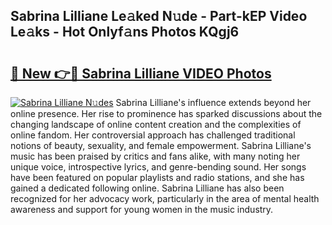 ## Sabrina Lilliane Le𝚊ked N𝚞de - Part-kEP Video Le𝚊ks - Hot Onlyf𝚊ns Photos KQgj6

# <h2><a href="http://ab67265.deff.icu/?id=Sabrina+Lilliane">🔗 New 👉🔴 Sabrina Lilliane VIDEO Photos</a></h2>

[![Sabrina Lilliane N𝚞des](https://i.imgur.com/rIISA9y.gif)](http://ab67265.deff.icu/?id=Sabrina+Lilliane)
Sabrina Lilliane's influence extends beyond her online presence. Her rise to prominence has sparked discussions about the changing landscape of online content creation and the complexities of online fandom. Her controversial approach has challenged traditional notions of beauty, sexuality, and female empowerment. Sabrina Lilliane's music has been praised by critics and fans alike, with many noting her unique voice, introspective lyrics, and genre-bending sound. Her songs have been featured on popular playlists and radio stations, and she has gained a dedicated following online. Sabrina Lilliane has also been recognized for her advocacy work, particularly in the area of mental health awareness and support for young women in the music industry.
